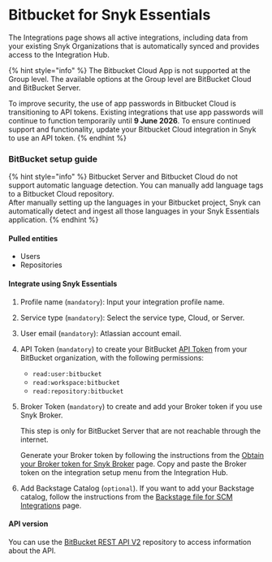 # Bitbucket for Snyk Essentials

The Integrations page shows all active integrations, including data from your existing Snyk Organizations that is automatically synced and provides access to the Integration Hub.

{% hint style="info" %}
The Bitbucket Cloud App is not supported at the Group level. The available options at the Group level are BitBucket Cloud and BitBucket Server.

To improve security, the use of app passwords in Bitbucket Cloud is transitioning to API tokens. Existing integrations that use app passwords will continue to function temporarily until **9 June 2026**. To ensure continued support and functionality, update your Bitbucket Cloud integration in Snyk to use an API token.
{% endhint %}

### BitBucket setup guide

{% hint style="info" %}
Bitbucket Server and Bitbucket Cloud do not support automatic language detection. You can manually add language tags to a Bitbucket Cloud repository.\
After manually setting up the languages in your Bitbucket project, Snyk can automatically detect and ingest all those languages in your Snyk Essentials application.
{% endhint %}

#### Pulled entities <a href="#bitbucket-pulled-entities" id="bitbucket-pulled-entities"></a>

* Users
* Repositories

#### Integrate using Snyk Essentials <a href="#bitbucket-integrate-using-snyk-apprisk" id="bitbucket-integrate-using-snyk-apprisk"></a>

1. Profile name (`mandatory`): Input your integration profile name.&#x20;
2. Service type (`mandatory`): Select the service type, Cloud, or Server.
3. User email (`mandatory`): Atlassian account email.
4. API Token (`mandatory`) to create your BitBucket [API Token](https://support.atlassian.com/bitbucket-cloud/docs/create-an-api-token/) from your BitBucket organization,  with the following permissions:
   * `read:user:bitbucket`
   * `read:workspace:bitbucket`
   * `read:repository:bitbucket`
5.  Broker Token (`mandatory`) to create and add your Broker token if you use Snyk Broker.

    This step is only for BitBucket Server that are not reachable through the internet.

    Generate your Broker token by following the instructions from the [Obtain your Broker token for Snyk Broker](../../../implementation-and-setup/enterprise-setup/snyk-broker/classic-broker/prepare-snyk-broker-for-deployment/obtain-the-tokens-required-to-set-up-snyk-broker.md) page. Copy and paste the Broker token on the integration setup menu from the Integration Hub.
6. Add Backstage Catalog (`optional`). If you want to add your Backstage catalog, follow the instructions from the [Backstage file for SCM Integrations](../application-context-for-scm-integrations/) page.

#### API version <a href="#bitbucket-api-version" id="bitbucket-api-version"></a>

You can use the [BitBucket REST API V2](https://developer.atlassian.com/bitbucket/api/2/reference/resource/) repository to access information about the API.

